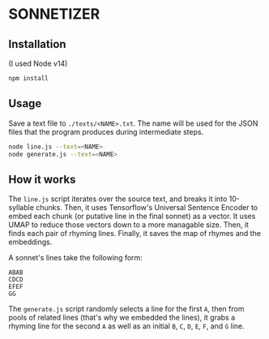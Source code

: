 # SONNETIZER

## Installation

(I used Node v14)

```bash
npm install
```

## Usage

Save a text file to `./texts/<NAME>.txt`. The name will be used for the JSON files that the program produces during intermediate steps.

```bash
node line.js --text=<NAME>
node generate.js --text=<NAME>
```

## How it works

The `line.js` script iterates over the source text, and breaks it into 10-syllable chunks. Then, it uses Tensorflow's Universal Sentence Encoder to embed each chunk (or putative line in the final sonnet) as a vector. It uses UMAP to reduce those vectors down to a more managable size. Then, it finds each pair of rhyming lines. Finally, it saves the map of rhymes and the embeddings.

A sonnet's lines take the following form:

```
ABAB
CDCD
EFEF
GG
```

The `generate.js` script randomly selects a line for the first `A`, then from pools of related lines (that's why we embedded the lines), it grabs a rhyming line for the second `A` as well as an initial `B`, `C`, `D`, `E`, `F`, and `G` line.

